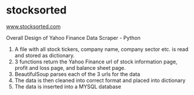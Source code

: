 # stocksorted

www.stocksorted.com

Overall Design of Yahoo Finance Data Scraper - Python

1. A file with all stock tickers, company name, company sector etc. is read and stored as dictionary. 
2. 3 functions return the Yahoo Finance url of stock information page, profit and loss page, and balance sheet page. 
3. BeautifulSoup parses each of the 3 urls for the data
4. The data is then cleaned into correct format and placed into dictionary
5. The data is inserted into a MYSQL database
